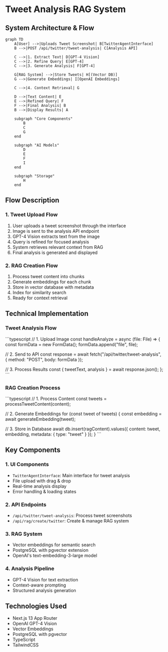 # Tweet Analysis RAG System

## System Architecture & Flow

```mermaid
graph TD
    A[User] -->|Uploads Tweet Screenshot| B[TwitterAgentInterface]
    B -->|POST /api/twitter/tweet-analysis| C[Analysis API]
    
    C -->|1. Extract Text| D[GPT-4 Vision]
    C -->|2. Refine Query| E[GPT-4]
    C -->|3. Generate Analysis| F[GPT-4]
    
    G[RAG System] -->|Store Tweets| H[(Vector DB)]
    G -->|Generate Embeddings| I[OpenAI Embeddings]
    
    C -->|4. Context Retrieval| G
    
    D -->|Text Content| E
    E -->|Refined Query| F
    F -->|Final Analysis| B
    B -->|Display Results| A

    subgraph "Core Components"
        B
        C
        G
    end

    subgraph "AI Models"
        D
        E
        F
        I
    end

    subgraph "Storage"
        H
    end
```

## Flow Description

### 1. Tweet Upload Flow

1. User uploads a tweet screenshot through the interface
2. Image is sent to the analysis API endpoint
3. GPT-4 Vision extracts text from the image
4. Query is refined for focused analysis
5. System retrieves relevant context from RAG
6. Final analysis is generated and displayed

### 2. RAG Creation Flow

1. Process tweet content into chunks
2. Generate embeddings for each chunk
3. Store in vector database with metadata
4. Index for similarity search
5. Ready for context retrieval

## Technical Implementation

### Tweet Analysis Flow

\`\`\`typescript
// 1. Upload Image
const handleAnalyze = async (file: File) => {
  const formData = new FormData();
  formData.append("file", file);
  
  // 2. Send to API
  const response = await fetch("/api/twitter/tweet-analysis", {
    method: "POST",
    body: formData
  });
  
  // 3. Process Results
  const { tweetText, analysis } = await response.json();
};
\`\`\`

### RAG Creation Process

\`\`\`typescript
// 1. Process Content
const tweets = processTweetContent(content);

// 2. Generate Embeddings
for (const tweet of tweets) {
  const embedding = await generateEmbedding(tweet);
  
  // 3. Store in Database
  await db.insert(ragContent).values({
    content: tweet,
    embedding,
    metadata: { type: "tweet" }
  });
}
\`\`\`

## Key Components

### 1. UI Components

- `TwitterAgentInterface`: Main interface for tweet analysis
- File upload with drag & drop
- Real-time analysis display
- Error handling & loading states

### 2. API Endpoints

- `/api/twitter/tweet-analysis`: Process tweet screenshots
- `/api/rag/create/twitter`: Create & manage RAG system

### 3. RAG System

- Vector embeddings for semantic search
- PostgreSQL with pgvector extension
- OpenAI's text-embedding-3-large model

### 4. Analysis Pipeline

- GPT-4 Vision for text extraction
- Context-aware prompting
- Structured analysis generation

## Technologies Used

- Next.js 13 App Router
- OpenAI GPT-4 Vision
- Vector Embeddings
- PostgreSQL with pgvector
- TypeScript
- TailwindCSS
